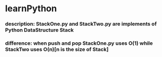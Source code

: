 # learnPython
### description: StackOne.py and StackTwo.py are implements of Python DataStructure Stack
### difference: when push and pop StackOne.py uses O(1) while StackTwo uses O(n)[n is the size of Stack]

